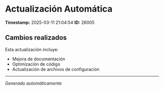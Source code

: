 # Actualización Automática

**Timestamp:** 2025-03-11 21:04:54
**ID:** 26005

## Cambios realizados

Esta actualización incluye:
- Mejora de documentación
- Optimización de código
- Actualización de archivos de configuración

---
*Generado automáticamente*
